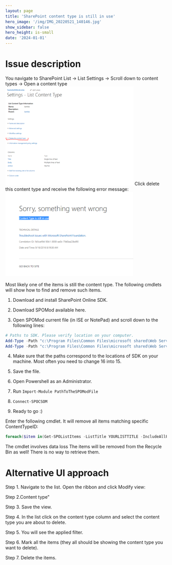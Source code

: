 ```yaml
---
layout: page
title: 'SharePoint content type is still in use'
hero_image: '/img/IMG_20220521_140146.jpg'
show_sidebar: false
hero_height: is-small
date: '2024-01-01'
---
```


<h1>Issue description</h1>
You navigate to SharePoint List -> List Settings -> Scroll down to content types -> Open a content type
 
<img src="/articles/images/Github-CTinUse1.png" width="400" alt="SharePoint content type error message">
Click delete this content type and receive the following error message:

 <img src="/articles/images/Github-CTinuse2.png" width="400">

Most likely one of the items is still the content type. The following cmdlets will show how to find and remove such items.

 


1. Download and install SharePoint Online SDK.
2. Download SPOMod available here.

3. Open SPOMod current file (in ISE or NotePad) and scroll down to the following lines:

 
```powershell
# Paths to SDK. Please verify location on your computer.
Add-Type -Path "c:\Program Files\Common Files\microsoft shared\Web Server Extensions\16\ISAPI\Microsoft.SharePoint.Client.dll"
Add-Type -Path "c:\Program Files\Common Files\microsoft shared\Web Server Extensions\16\ISAPI\Microsoft.SharePoint.Client.Runtime.dll"
```

4. Make sure that the paths correspond to the locations of SDK on your machine. Most often you need to change 16 into 15.

5. Save the file.

6. Open Powershell as an Administrator.

7. Run ```Import-Module PathToTheSPOModFile```

8. ```Connect-SPOCSOM```

9. Ready to go :)

Enter the following cmdlet. It will remove all items matching specific ContentTypeID:

 
```powershell
foreach($item in(Get-SPOListItems -ListTitle YOURLISTTITLE -IncludeAllProperties $true | where {$_.ContentTypeId -match "0x0111002440A334027B18479FB4EDAFF1F149FF00AC40BD13F3F10A46A50C44E1F6D19EF0"})) { Remove-SPOListItem -ListTitle YOURLISTTITLE -ItemID $item.ID}
```

 


The cmdlet involves data loss
The items will be removed from the Recycle Bin as well! There is no way to retrieve them.

 

<h1>Alternative UI approach</h1>

Step 1. Navigate to the list. Open the ribbon and click Modify view:

 

Step 2.Content type"

 

Step 3. Save the view.

Step 4. In the list click on the content type column and select the content type you are about to delete.

 

Step 5. You will see the applied filter.

 

Step 6. Mark all the items (they all should be showing the content type you want to delete).

 

Step 7. Delete the items.

 

 
